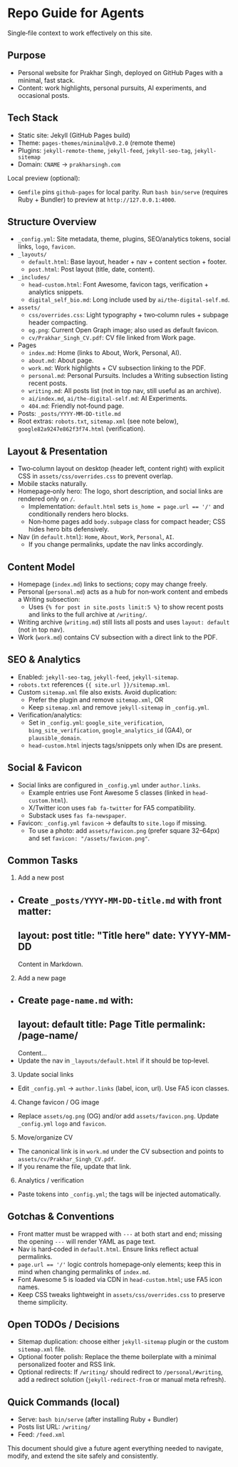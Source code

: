 # Repo Guide for Agents

Single‑file context to work effectively on this site.

## Purpose
- Personal website for Prakhar Singh, deployed on GitHub Pages with a minimal, fast stack.
- Content: work highlights, personal pursuits, AI experiments, and occasional posts.

## Tech Stack
- Static site: Jekyll (GitHub Pages build)
- Theme: `pages-themes/minimal@v0.2.0` (remote theme)
- Plugins: `jekyll-remote-theme`, `jekyll-feed`, `jekyll-seo-tag`, `jekyll-sitemap`
- Domain: `CNAME` → `prakharsingh.com`

Local preview (optional):
- `Gemfile` pins `github-pages` for local parity. Run `bash bin/serve` (requires Ruby + Bundler) to preview at `http://127.0.0.1:4000`.

## Structure Overview
- `_config.yml`: Site metadata, theme, plugins, SEO/analytics tokens, social links, `logo`, `favicon`.
- `_layouts/`
  - `default.html`: Base layout, header + nav + content section + footer.
  - `post.html`: Post layout (title, date, content).
- `_includes/`
  - `head-custom.html`: Font Awesome, favicon tags, verification + analytics snippets.
  - `digital_self_bio.md`: Long include used by `ai/the-digital-self.md`.
- `assets/`
  - `css/overrides.css`: Light typography + two‑column rules + subpage header compacting.
  - `og.png`: Current Open Graph image; also used as default favicon.
  - `cv/Prakhar_Singh_CV.pdf`: CV file linked from Work page.
- Pages
  - `index.md`: Home (links to About, Work, Personal, AI).
  - `about.md`: About page.
  - `work.md`: Work highlights + CV subsection linking to the PDF.
  - `personal.md`: Personal Pursuits. Includes a Writing subsection listing recent posts.
  - `writing.md`: All posts list (not in top nav, still useful as an archive).
  - `ai/index.md`, `ai/the-digital-self.md`: AI Experiments.
  - `404.md`: Friendly not‑found page.
- Posts: `_posts/YYYY-MM-DD-title.md`
- Root extras: `robots.txt`, `sitemap.xml` (see note below), `google82a9247e862f3f74.html` (verification).

## Layout & Presentation
- Two‑column layout on desktop (header left, content right) with explicit CSS in `assets/css/overrides.css` to prevent overlap.
- Mobile stacks naturally.
- Homepage‑only hero: The logo, short description, and social links are rendered only on `/`.
  - Implementation: `default.html` sets `is_home = page.url == '/'` and conditionally renders hero blocks.
  - Non‑home pages add `body.subpage` class for compact header; CSS hides hero bits defensively.
- Nav (in `default.html`): `Home`, `About`, `Work`, `Personal`, `AI`.
  - If you change permalinks, update the nav links accordingly.

## Content Model
- Homepage (`index.md`) links to sections; copy may change freely.
- Personal (`personal.md`) acts as a hub for non‑work content and embeds a Writing subsection:
  - Uses `{% for post in site.posts limit:5 %}` to show recent posts and links to the full archive at `/writing/`.
- Writing archive (`writing.md`) still lists all posts and uses `layout: default` (not in top nav).
- Work (`work.md`) contains CV subsection with a direct link to the PDF.

## SEO & Analytics
- Enabled: `jekyll-seo-tag`, `jekyll-feed`, `jekyll-sitemap`.
- `robots.txt` references `{{ site.url }}/sitemap.xml`.
- Custom `sitemap.xml` file also exists. Avoid duplication:
  - Prefer the plugin and remove `sitemap.xml`, OR
  - Keep `sitemap.xml` and remove `jekyll-sitemap` in `_config.yml`.
- Verification/analytics:
  - Set in `_config.yml`: `google_site_verification`, `bing_site_verification`, `google_analytics_id` (GA4), or `plausible_domain`.
  - `head-custom.html` injects tags/snippets only when IDs are present.

## Social & Favicon
- Social links are configured in `_config.yml` under `author.links`.
  - Example entries use Font Awesome 5 classes (linked in `head-custom.html`).
  - X/Twitter icon uses `fab fa-twitter` for FA5 compatibility.
  - Substack uses `fas fa-newspaper`.
- Favicon: `_config.yml` `favicon` → defaults to `site.logo` if missing.
  - To use a photo: add `assets/favicon.png` (prefer square 32–64px) and set `favicon: "/assets/favicon.png"`.

## Common Tasks
1) Add a new post
- Create `_posts/YYYY-MM-DD-title.md` with front matter:
  ---
  layout: post
  title: "Title here"
  date: YYYY-MM-DD
  ---
  Content in Markdown.

2) Add a new page
- Create `page-name.md` with:
  ---
  layout: default
  title: Page Title
  permalink: /page-name/
  ---
  Content…
- Update the nav in `_layouts/default.html` if it should be top‑level.

3) Update social links
- Edit `_config.yml` → `author.links` (label, icon, url). Use FA5 icon classes.

4) Change favicon / OG image
- Replace `assets/og.png` (OG) and/or add `assets/favicon.png`. Update `_config.yml` `logo` and `favicon`.

5) Move/organize CV
- The canonical link is in `work.md` under the CV subsection and points to `assets/cv/Prakhar_Singh_CV.pdf`.
- If you rename the file, update that link.

6) Analytics / verification
- Paste tokens into `_config.yml`; the tags will be injected automatically.

## Gotchas & Conventions
- Front matter must be wrapped with `---` at both start and end; missing the opening `---` will render YAML as page text.
- Nav is hard‑coded in `default.html`. Ensure links reflect actual permalinks.
- `page.url == '/'` logic controls homepage‑only elements; keep this in mind when changing permalinks of `index.md`.
- Font Awesome 5 is loaded via CDN in `head-custom.html`; use FA5 icon names.
- Keep CSS tweaks lightweight in `assets/css/overrides.css` to preserve theme simplicity.

## Open TODOs / Decisions
- Sitemap duplication: choose either `jekyll-sitemap` plugin or the custom `sitemap.xml` file.
- Optional footer polish: Replace the theme boilerplate with a minimal personalized footer and RSS link.
- Optional redirects: If `/writing/` should redirect to `/personal/#writing`, add a redirect solution (`jekyll-redirect-from` or manual meta refresh).

## Quick Commands (local)
- Serve: `bash bin/serve` (after installing Ruby + Bundler)
- Posts list URL: `/writing/`
- Feed: `/feed.xml`

This document should give a future agent everything needed to navigate, modify, and extend the site safely and consistently.

